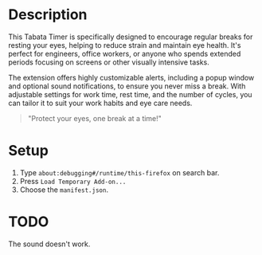 # Description

This Tabata Timer is specifically designed to encourage regular breaks for resting your eyes, helping to reduce strain and maintain eye health. It's perfect for engineers, office workers, or anyone who spends extended periods focusing on screens or other visually intensive tasks.

The extension offers highly customizable alerts, including a popup window and optional sound notifications, to ensure you never miss a break. With adjustable settings for work time, rest time, and the number of cycles, you can tailor it to suit your work habits and eye care needs.

> "Protect your eyes, one break at a time!"

# Setup

1. Type `about:debugging#/runtime/this-firefox` on search bar.
2. Press `Load Temporary Add-on...`
3. Choose the `manifest.json`.

# TODO

The sound doesn't work.
